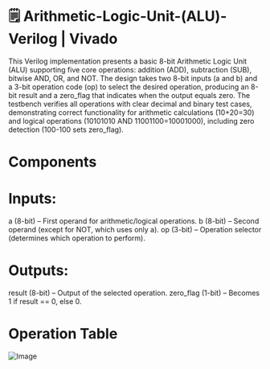 # 🗒️ Arithmetic-Logic-Unit-(ALU)-Verilog | Vivado
This Verilog implementation presents a basic 8-bit Arithmetic Logic Unit (ALU) supporting five core operations: addition (ADD), subtraction (SUB), bitwise AND, OR, and NOT. The design takes two 8-bit inputs (a and b) and a 3-bit operation code (op) to select the desired operation, producing an 8-bit result and a zero_flag that indicates when the output equals zero. The testbench verifies all operations with clear decimal and binary test cases, demonstrating correct functionality for arithmetic calculations (10+20=30) and logical operations (10101010 AND 11001100=10001000), including zero detection (100-100 sets zero_flag). 
# Components
# Inputs:
a (8-bit) – First operand for arithmetic/logical operations.
b (8-bit) – Second operand (except for NOT, which uses only a).
op (3-bit) – Operation selector (determines which operation to perform).
# Outputs:
result (8-bit) – Output of the selected operation.
zero_flag (1-bit) – Becomes 1 if result == 0, else 0.
# Operation Table
![Image](https://github.com/user-attachments/assets/ef66062b-d29f-444d-a037-61bdfc8e6a06)

